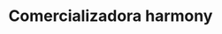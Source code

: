 ---
title: "Comercializadora harmony"
url: /puerto-la-cruz/comercializadora-harmony/
shop: tienda rural
---